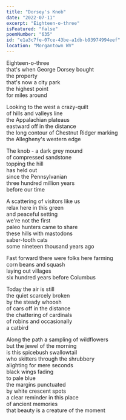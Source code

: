 ```yaml
---
title: "Dorsey's Knob"
date: "2022-07-11"
excerpt: "Eighteen-o-three"
isFeatured: "false"
poemNumber: "635"
id: "e1a3c7fe-07ce-43be-a1db-b93974994eef"
location: "Morgantown WV"
---
```


Eighteen-o-three  
that's when George Dorsey bought  
the property  
that's now a city park  
the highest point  
for miles around

Looking to the west a crazy-quilt  
of hills and valleys line  
the Appalachian plateaus  
eastward off in the distance  
the long contour of Chestnut Ridger marking  
the Allegheny's western edge

The knob - a dark grey mound  
of compressed sandstone  
topping the hill  
has held out  
since the Pennsylvanian  
three hundred million years  
before our time

A scattering of visitors like us  
relax here in this green  
and peaceful setting  
we're not the first  
paleo hunters came to share  
these hills with mastodons  
saber-tooth cats  
some nineteen thousand years ago

Fast forward there were folks here farming  
corn beans and squash  
laying out villages  
six hundred years before Columbus

Today the air is still  
the quiet scarcely broken  
by the steady whoosh  
of cars off in the distance  
the chattering of cardinals  
of robins and occasionally  
a catbird

Along the path a sampling of wildflowers  
but the jewel of the morning  
is this spicebush swallowtail  
who skitters through the shrubbery  
alighting for mere seconds  
black wings fading  
to pale blue  
the margins punctuated  
by white crescent spots  
a clear reminder in this place  
of ancient memories  
that beauty is a creature of the moment
